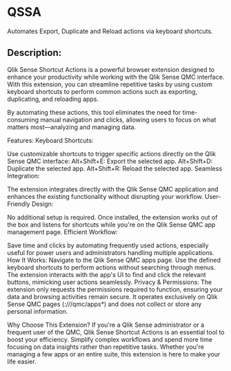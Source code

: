 # QSSA
Automates Export, Duplicate and Reload actions via keyboard shortcuts.

## Description:
Qlik Sense Shortcut Actions is a powerful browser extension designed to enhance your productivity while working with the Qlik Sense QMC interface. With this extension, you can streamline repetitive tasks by using custom keyboard shortcuts to perform common actions such as exporting, duplicating, and reloading apps.

By automating these actions, this tool eliminates the need for time-consuming manual navigation and clicks, allowing users to focus on what matters most—analyzing and managing data.

Features:
Keyboard Shortcuts:

Use customizable shortcuts to trigger specific actions directly on the Qlik Sense QMC interface:
Alt+Shift+E: Export the selected app.
Alt+Shift+D: Duplicate the selected app.
Alt+Shift+R: Reload the selected app.
Seamless Integration:

The extension integrates directly with the Qlik Sense QMC application and enhances the existing functionality without disrupting your workflow.
User-Friendly Design:

No additional setup is required. Once installed, the extension works out of the box and listens for shortcuts while you're on the Qlik Sense QMC app management page.
Efficient Workflow:

Save time and clicks by automating frequently used actions, especially useful for power users and administrators handling multiple applications.
How It Works:
Navigate to the Qlik Sense QMC apps page.
Use the defined keyboard shortcuts to perform actions without searching through menus.
The extension interacts with the app's UI to find and click the relevant buttons, mimicking user actions seamlessly.
Privacy & Permissions:
The extension only requests the permissions required to function, ensuring your data and browsing activities remain secure. It operates exclusively on Qlik Sense QMC pages (*://*/qmc/apps*) and does not collect or store any personal information.

Why Choose This Extension?
If you're a Qlik Sense administrator or a frequent user of the QMC, Qlik Sense Shortcut Actions is an essential tool to boost your efficiency. Simplify complex workflows and spend more time focusing on data insights rather than repetitive tasks. Whether you're managing a few apps or an entire suite, this extension is here to make your life easier.
